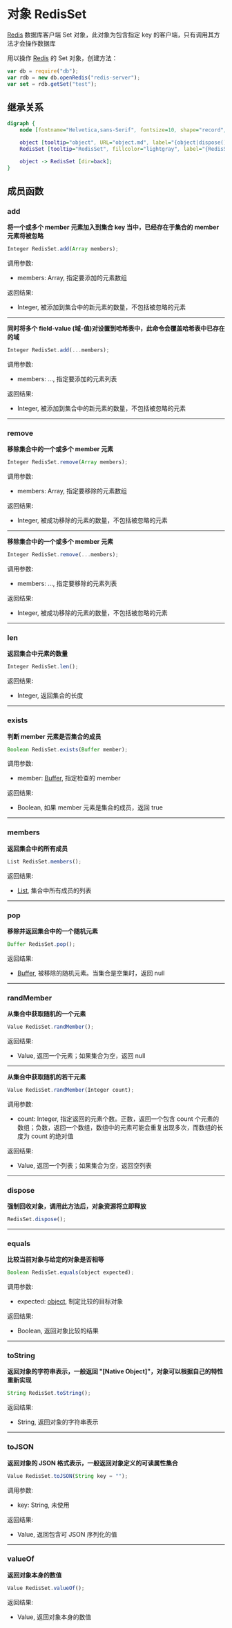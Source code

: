 # 对象 RedisSet
[Redis](Redis.md) 数据库客户端 Set 对象，此对象为包含指定 key 的客户端，只有调用其方法才会操作数据库

用以操作 [Redis](Redis.md) 的 Set 对象，创建方法：

```JavaScript
var db = require("db");
var rdb = new db.openRedis("redis-server");
var set = rdb.getSet("test");
```

## 继承关系
```dot
digraph {
    node [fontname="Helvetica,sans-Serif", fontsize=10, shape="record", style="filled", fillcolor="white"];

    object [tooltip="object", URL="object.md", label="{object|dispose()\lequals()\ltoString()\ltoJSON()\lvalueOf()\l}"];
    RedisSet [tooltip="RedisSet", fillcolor="lightgray", label="{RedisSet|add()\lremove()\llen()\lexists()\lmembers()\lpop()\lrandMember()\l}"];

    object -> RedisSet [dir=back];
}
```

## 成员函数
        
### add
**将一个或多个 member 元素加入到集合 key 当中，已经存在于集合的 member 元素将被忽略**

```JavaScript
Integer RedisSet.add(Array members);
```

调用参数:
* members: Array, 指定要添加的元素数组

返回结果:
* Integer, 被添加到集合中的新元素的数量，不包括被忽略的元素

--------------------------
**同时将多个 field-value (域-值)对设置到哈希表中，此命令会覆盖哈希表中已存在的域**

```JavaScript
Integer RedisSet.add(...members);
```

调用参数:
* members: ..., 指定要添加的元素列表

返回结果:
* Integer, 被添加到集合中的新元素的数量，不包括被忽略的元素

--------------------------
### remove
**移除集合中的一个或多个 member 元素**

```JavaScript
Integer RedisSet.remove(Array members);
```

调用参数:
* members: Array, 指定要移除的元素数组

返回结果:
* Integer, 被成功移除的元素的数量，不包括被忽略的元素

--------------------------
**移除集合中的一个或多个 member 元素**

```JavaScript
Integer RedisSet.remove(...members);
```

调用参数:
* members: ..., 指定要移除的元素列表

返回结果:
* Integer, 被成功移除的元素的数量，不包括被忽略的元素

--------------------------
### len
**返回集合中元素的数量**

```JavaScript
Integer RedisSet.len();
```

返回结果:
* Integer, 返回集合的长度

--------------------------
### exists
**判断 member 元素是否集合的成员**

```JavaScript
Boolean RedisSet.exists(Buffer member);
```

调用参数:
* member: [Buffer](Buffer.md), 指定检查的 member

返回结果:
* Boolean, 如果 member 元素是集合的成员，返回 true

--------------------------
### members
**返回集合中的所有成员**

```JavaScript
List RedisSet.members();
```

返回结果:
* [List](List.md), 集合中所有成员的列表

--------------------------
### pop
**移除并返回集合中的一个随机元素**

```JavaScript
Buffer RedisSet.pop();
```

返回结果:
* [Buffer](Buffer.md), 被移除的随机元素。当集合是空集时，返回 null

--------------------------
### randMember
**从集合中获取随机的一个元素**

```JavaScript
Value RedisSet.randMember();
```

返回结果:
* Value, 返回一个元素；如果集合为空，返回 null

--------------------------
**从集合中获取随机的若干元素**

```JavaScript
Value RedisSet.randMember(Integer count);
```

调用参数:
* count: Integer, 指定返回的元素个数。正数，返回一个包含 count 个元素的数组；负数，返回一个数组，数组中的元素可能会重复出现多次，而数组的长度为 count 的绝对值

返回结果:
* Value, 返回一个列表；如果集合为空，返回空列表

--------------------------
### dispose
**强制回收对象，调用此方法后，对象资源将立即释放**

```JavaScript
RedisSet.dispose();
```

--------------------------
### equals
**比较当前对象与给定的对象是否相等**

```JavaScript
Boolean RedisSet.equals(object expected);
```

调用参数:
* expected: [object](object.md), 制定比较的目标对象

返回结果:
* Boolean, 返回对象比较的结果

--------------------------
### toString
**返回对象的字符串表示，一般返回 "[Native Object]"，对象可以根据自己的特性重新实现**

```JavaScript
String RedisSet.toString();
```

返回结果:
* String, 返回对象的字符串表示

--------------------------
### toJSON
**返回对象的 JSON 格式表示，一般返回对象定义的可读属性集合**

```JavaScript
Value RedisSet.toJSON(String key = "");
```

调用参数:
* key: String, 未使用

返回结果:
* Value, 返回包含可 JSON 序列化的值

--------------------------
### valueOf
**返回对象本身的数值**

```JavaScript
Value RedisSet.valueOf();
```

返回结果:
* Value, 返回对象本身的数值

